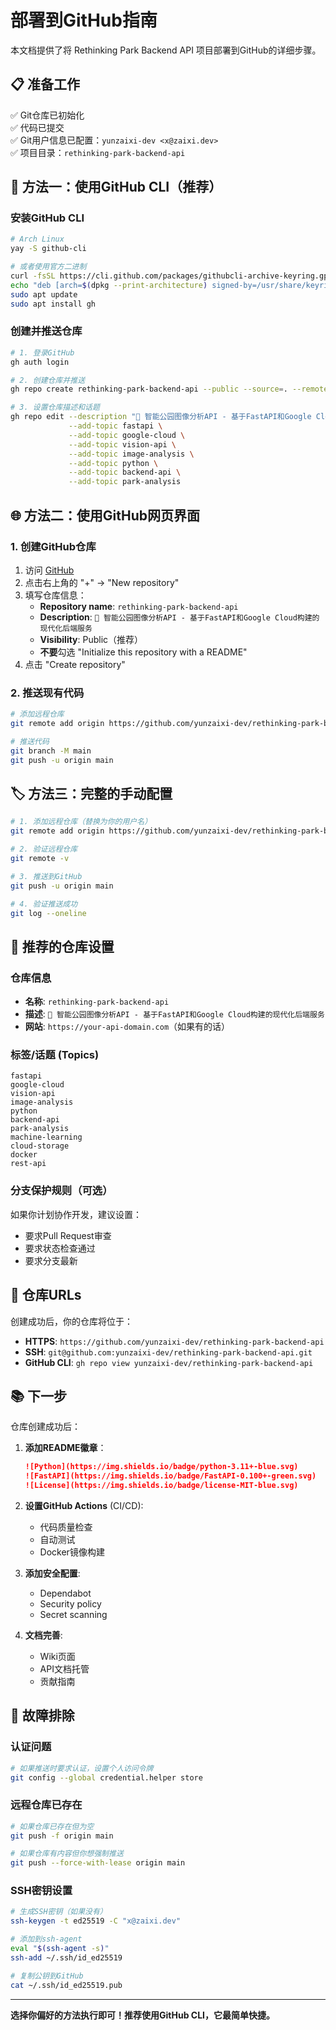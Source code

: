# 部署到GitHub指南

本文档提供了将 Rethinking Park Backend API 项目部署到GitHub的详细步骤。

## 📋 准备工作

✅ Git仓库已初始化  
✅ 代码已提交  
✅ Git用户信息已配置：`yunzaixi-dev <x@zaixi.dev>`  
✅ 项目目录：`rethinking-park-backend-api`  

## 🚀 方法一：使用GitHub CLI（推荐）

### 安装GitHub CLI
```bash
# Arch Linux
yay -S github-cli

# 或者使用官方二进制
curl -fsSL https://cli.github.com/packages/githubcli-archive-keyring.gpg | sudo dd of=/usr/share/keyrings/githubcli-archive-keyring.gpg
echo "deb [arch=$(dpkg --print-architecture) signed-by=/usr/share/keyrings/githubcli-archive-keyring.gpg] https://cli.github.com/packages stable main" | sudo tee /etc/apt/sources.list.d/github-cli.list > /dev/null
sudo apt update
sudo apt install gh
```

### 创建并推送仓库
```bash
# 1. 登录GitHub
gh auth login

# 2. 创建仓库并推送
gh repo create rethinking-park-backend-api --public --source=. --remote=origin --push

# 3. 设置仓库描述和话题
gh repo edit --description "🌳 智能公园图像分析API - 基于FastAPI和Google Cloud构建的现代化后端服务" \
             --add-topic fastapi \
             --add-topic google-cloud \
             --add-topic vision-api \
             --add-topic image-analysis \
             --add-topic python \
             --add-topic backend-api \
             --add-topic park-analysis
```

## 🌐 方法二：使用GitHub网页界面

### 1. 创建GitHub仓库
1. 访问 [GitHub](https://github.com)
2. 点击右上角的 "+" → "New repository"
3. 填写仓库信息：
   - **Repository name**: `rethinking-park-backend-api`
   - **Description**: `🌳 智能公园图像分析API - 基于FastAPI和Google Cloud构建的现代化后端服务`
   - **Visibility**: Public（推荐）
   - **不要**勾选 "Initialize this repository with a README"
4. 点击 "Create repository"

### 2. 推送现有代码
```bash
# 添加远程仓库
git remote add origin https://github.com/yunzaixi-dev/rethinking-park-backend-api.git

# 推送代码
git branch -M main
git push -u origin main
```

## 🏷️ 方法三：完整的手动配置

```bash
# 1. 添加远程仓库（替换为你的用户名）
git remote add origin https://github.com/yunzaixi-dev/rethinking-park-backend-api.git

# 2. 验证远程仓库
git remote -v

# 3. 推送到GitHub
git push -u origin main

# 4. 验证推送成功
git log --oneline
```

## 📝 推荐的仓库设置

### 仓库信息
- **名称**: `rethinking-park-backend-api`
- **描述**: `🌳 智能公园图像分析API - 基于FastAPI和Google Cloud构建的现代化后端服务`
- **网站**: `https://your-api-domain.com`（如果有的话）

### 标签/话题 (Topics)
```
fastapi
google-cloud
vision-api
image-analysis
python
backend-api
park-analysis
machine-learning
cloud-storage
docker
rest-api
```

### 分支保护规则（可选）
如果你计划协作开发，建议设置：
- 要求Pull Request审查
- 要求状态检查通过
- 要求分支最新

## 🔗 仓库URLs

创建成功后，你的仓库将位于：

- **HTTPS**: `https://github.com/yunzaixi-dev/rethinking-park-backend-api`
- **SSH**: `git@github.com:yunzaixi-dev/rethinking-park-backend-api.git`
- **GitHub CLI**: `gh repo view yunzaixi-dev/rethinking-park-backend-api`

## 📚 下一步

仓库创建成功后：

1. **添加README徽章**：
   ```markdown
   ![Python](https://img.shields.io/badge/python-3.11+-blue.svg)
   ![FastAPI](https://img.shields.io/badge/FastAPI-0.100+-green.svg)
   ![License](https://img.shields.io/badge/license-MIT-blue.svg)
   ```

2. **设置GitHub Actions** (CI/CD):
   - 代码质量检查
   - 自动测试
   - Docker镜像构建

3. **添加安全配置**:
   - Dependabot
   - Security policy
   - Secret scanning

4. **文档完善**:
   - Wiki页面
   - API文档托管
   - 贡献指南

## 🔧 故障排除

### 认证问题
```bash
# 如果推送时要求认证，设置个人访问令牌
git config --global credential.helper store
```

### 远程仓库已存在
```bash
# 如果仓库已存在但为空
git push -f origin main

# 如果仓库有内容但你想强制推送
git push --force-with-lease origin main
```

### SSH密钥设置
```bash
# 生成SSH密钥（如果没有）
ssh-keygen -t ed25519 -C "x@zaixi.dev"

# 添加到ssh-agent
eval "$(ssh-agent -s)"
ssh-add ~/.ssh/id_ed25519

# 复制公钥到GitHub
cat ~/.ssh/id_ed25519.pub
```

---

**选择你偏好的方法执行即可！推荐使用GitHub CLI，它最简单快捷。** 